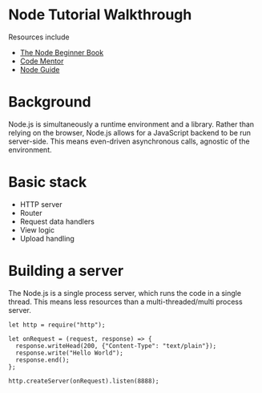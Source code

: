 # Node Tutorial Walkthrough
Resources include
  * [The Node Beginner Book](http://www.nodebeginner.org/)
  * [Code Mentor](https://www.codementor.io/olatundegaruba/nodejs-restful-apis-in-10-minutes-q0sgsfhbd)
  * [Node Guide](http://nodeguide.com/)

# Background
  Node.js is simultaneously a runtime environment and a library. Rather than relying on the browser, Node.js allows for a JavaScript backend to be run server-side. This means even-driven asynchronous calls, agnostic of the environment.

# Basic stack
  * HTTP server
  * Router
  * Request data handlers
  * View logic
  * Upload handling

# Building a server
  The Node.js is a single process server, which runs the code in a single thread. This means less resources than a multi-threaded/multi process server.

  ```
  let http = require("http");

  let onRequest = (request, response) => {
    response.writeHead(200, {"Content-Type": "text/plain"});
    response.write("Hello World");
    response.end();
  };

  http.createServer(onRequest).listen(8888);
  ```
